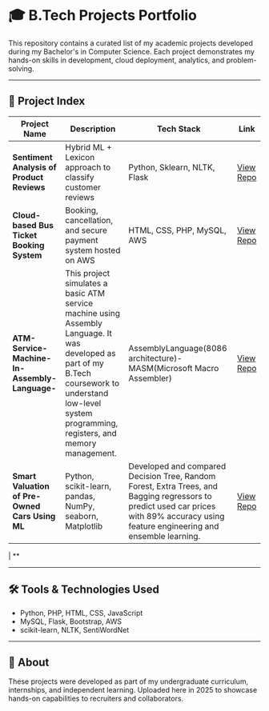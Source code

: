 # 🎓 B.Tech Projects Portfolio

This repository contains a curated list of my academic projects developed during my Bachelor's in Computer Science. Each project demonstrates my hands-on skills in development, cloud deployment, analytics, and problem-solving.

---

## 🧩 Project Index

| Project Name | Description | Tech Stack | Link |
|--------------|-------------|------------|------|
| **Sentiment Analysis of Product Reviews** | Hybrid ML + Lexicon approach to classify customer reviews | Python, Sklearn, NLTK, Flask | [View Repo](https://github.com/your-username/sentiment-analysis) |
| **Cloud-based Bus Ticket Booking System** | Booking, cancellation, and secure payment system hosted on AWS | HTML, CSS, PHP, MySQL, AWS | [View Repo](https://github.com/suryanellutla555/Bus-Ticket-Booking-System-Hosted-in-AWS-Web-Server-)|
| **ATM-Service-Machine-In-Assembly-Language-** | This project simulates a basic ATM service machine using Assembly Language. It was developed as part of my B.Tech coursework to understand low-level system programming, registers, and memory management.| AssemblyLanguage(8086 architecture)- MASM(Microsoft Macro Assembler)  |[View Repo](https://github.com/suryanellutla555/ATM-Service-Machine-In-Assembly-Language-) |
| **Smart Valuation of Pre-Owned Cars Using ML** | Python, scikit-learn, pandas, NumPy, seaborn, Matplotlib | Developed and compared Decision Tree, Random Forest, Extra Trees, and Bagging regressors to predict used car prices with 89% accuracy using feature engineering and ensemble learning. | [View Repo](https://github.com/suryanellutla555/Smart-Valuation-of-Pre-Owned-Cars-Using-ML) |

| **

---

## 🛠️ Tools & Technologies Used

- Python, PHP, HTML, CSS, JavaScript
- MySQL, Flask, Bootstrap, AWS
- scikit-learn, NLTK, SentiWordNet

---

## 📌 About

These projects were developed as part of my undergraduate curriculum, internships, and independent learning. Uploaded here in 2025 to showcase hands-on capabilities to recruiters and collaborators.
